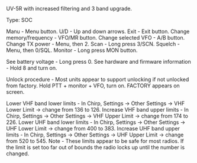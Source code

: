 UV-5R with increased filtering and 3 band upgrade. 





Type: SOC

Manu - Menu button.
U/D - Up and down arrows.
Exit - Exit button.
Change memory/frequency - VFO/MR button.
Change selected VFO - A/B button.
Change TX power - Menu, then 2. 
Scan - Long press 3/SCN.
Squelch - Menu, then 0/SQL.
Monitor - Long press MON button.




See battery voltage - Long press 0.
See hardware and firmware information - Hold 8 and turn on.




Unlock procedure - Most units appear to support unlocking if not unlocked from factory.
Hold PTT + monitor + VFO, turn on. FACTORY appears on screen.

Lower VHF band lower limits - In Chirp, Settings -> Other Settings -> VHF Lower Limit -> change from 136 to 126. 
Increase VHF band upper limits - In Chirp, Settings -> Other Settings -> VHF Upper Limit -> change from 174 to 226.
Lower UHF band lower limits - In Chirp, Settings -> Other Settings -> UHF Lower Limit -> change from 400 to 383. 
Increase UHF band upper limits - In Chirp, Settings -> Other Settings -> UHF Upper Limit -> change from 520 to 545.
Note - These limits appear to be safe for most radios.  If the limit is set too far out of bounds the radio locks up until the number is changed. 

